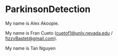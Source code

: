 # ParkinsonDetection

My name is Alex Akoopie.

My name is Fran Cueto (cuetof1@unlv.nevada.edu / fizzyBastet@gmail.com).

My name is Tan Nguyen